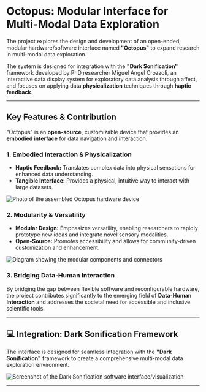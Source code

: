 # Octopus: Modular Interface for Multi-Modal Data Exploration

The project explores the design and development of an open-ended, modular hardware/software interface named **"Octopus"** to expand research in multi-modal data exploration.

The system is designed for integration with the **"Dark Sonification"** framework developed by PhD researcher Miguel Angel Crozzoli, an interactive data display system for exploratory data analysis through affect, and focuses on applying data **physicalization** techniques through **haptic feedback**.

---

## Key Features & Contribution

"Octopus" is an **open-source**, customizable device that provides an **embodied interface** for data navigation and interaction.

### 1. Embodied Interaction & Physicalization

* **Haptic Feedback:** Translates complex data into physical sensations for enhanced data understanding.
* **Tangible Interface:** Provides a physical, intuitive way to interact with large datasets.

![Photo of the assembled Octopus hardware device](path/to/your/hardware_photo.png)

### 2. Modularity & Versatility

* **Modular Design:** Emphasizes versatility, enabling researchers to rapidly prototype new ideas and integrate novel sensory modalities.
* **Open-Source:** Promotes accessibility and allows for community-driven customization and enhancement.

![Diagram showing the modular components and connectors](path/to/your/modular_diagram.png)

### 3. Bridging Data-Human Interaction

By bridging the gap between flexible software and reconfigurable hardware, the project contributes significantly to the emerging field of **Data-Human Interaction** and addresses the societal need for accessible and inclusive scientific tools.

---

## 💻 Integration: Dark Sonification Framework

The interface is designed for seamless integration with the **"Dark Sonification"** framework to create a comprehensive multi-modal data exploration environment.

![Screenshot of the Dark Sonification software interface/visualization](path/to/your/software_screenshot.png)

---
